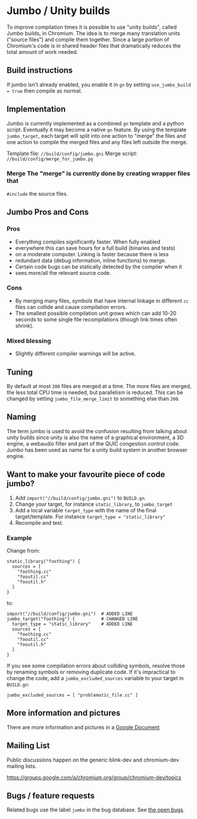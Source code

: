 # Jumbo / Unity builds

To improve compilation times it is possible to use "unity builds",
called Jumbo builds, in Chromium. The idea is to merge many
translation units ("source files") and compile them together. Since a
large portion of Chromium's code is in shared header files that
dramatically reduces the total amount of work needed.

## Build instructions

If jumbo isn't already enabled, you enable it in `gn` by setting
`use_jumbo_build = true` then compile as normal.

## Implementation

Jumbo is currently implemented as a combined `gn` template and a
python script. Eventually it may become a native `gn` feature. By
using the template `jumbo_target`, each target will split into one
action to "merge" the files and one action to compile the merged files
and any files left outside the merge.

Template file: `//build/config/jumbo.gni`
Merge script: `//build/config/merge_for_jumbo.py`

### Merge The "merge" is currently done by creating wrapper files that
`#include` the source files.

## Jumbo Pros and Cons

### Pros

* Everything compiles significantly faster. When fully enabled
* everywhere this can save hours for a full build (binaries and tests)
* on a moderate computer.  Linking is faster because there is less
* redundant data (debug information, inline functions) to merge.
* Certain code bugs can be statically detected by the compiler when it
* sees more/all the relevant source code.

### Cons

* By merging many files, symbols that have internal linkage in
  different `cc` files can collide and cause compilation errors.
* The smallest possible compilation unit grows which can add
  10-20 seconds to some single file recompilations (though link
  times often shrink).

### Mixed blessing
* Slightly different compiler warnings will be active.

## Tuning

By default at most `200` files are merged at a time. The more files
are merged, the less total CPU time is needed, but parallelism is
reduced. This can be changed by setting `jumbo_file_merge_limit` to
something else than `200`.

## Naming

The term jumbo is used to avoid the confusion resulting from talking
about unity builds since unity is also the name of a graphical
environment, a 3D engine, a webaudio filter and part of the QUIC
congestion control code. Jumbo has been used as name for a unity build
system in another browser engine.

## Want to make your favourite piece of code jumbo?

1. Add `import("//build/config/jumbo.gni")` to `BUILD.gn`.
2. Change your target, for instance `static_library`, to `jumbo_target`
3. Add a local variable `target_type` with the name of the
   final target/template. For instance `target_type = "static_library"`
4. Recompile and test.

### Example
Change from:

    static_library("foothing") {
      sources = [
        "foothing.cc"
        "fooutil.cc"
        "fooutil.h"
      ]
    }
to:

    import("//build/config/jumbo.gni")  # ADDED LINE
    jumbo_target("foothing") {          # CHANGED LINE
      target_type = "static_library"    # ADDED LINE
      sources = [
        "foothing.cc"
        "fooutil.cc"
        "fooutil.h"
      ]
    }


If you see some compilation errors about colliding symbols, resolve
those by renaming symbols or removing duplicate code.  If it's
impractical to change the code, add a `jumbo_excluded_sources`
variable to your target in `BUILD.gn`:

`jumbo_excluded_sources = [ "problematic_file.cc" ]`

## More information and pictures
There are more information and pictures in a
[Google Document](https://docs.google.com/document/d/19jGsZxh7DX8jkAKbL1nYBa5rcByUL2EeidnYsoXfsYQ)

## Mailing List
Public discussions happen on the generic blink-dev and chromium-dev
mailing lists.

https://groups.google.com/a/chromium.org/group/chromium-dev/topics

## Bugs / feature requests
Related bugs use the label `jumbo` in the bug database.
See [the open bugs](http://code.google.com/p/chromium/issues/list?q=label:jumbo).
